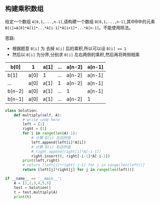 ## 构建乘积数组

给定一个数组 `A[0,1,...,n-1]`,请构建一个数组 `B[0,1,...,n-1]`,其中B中的元素 `B[i]=A[0]*A[1]*...*A[i-1]*A[i+1]*...*A[n-1]`。不能使用除法。



思路:

* 根据题意 `B[i]` 为 去掉 `A[i]` 后的乘积,所以可以设 `B[i] == 1`
* 然后以 `B[i]` 为分界,分别求 `B[i]` 左右两侧的乘积,然后再将两侧相乘

| b[0]   | 1    | a[1] | ...  | a[n-2] | a[n-1] |
| ------ | ---- | ---- | ---- | ------ | ------ |
| b[1]   | a[0] | 1    | ...  | a[n-2] | a[n-1] |
| ...    | a[0] | a[1] | 1    | a[n-2] | a[n-1] |
| b[n-2] | a[0] | a[1] | ...  | 1      | a[n-1] |
| b[n-1] | a[0] | a[1] | ...  | a[n-2] | 1      |







```python
class Solution:
    def multiply(self, A):
        # write code here
        left = [1]
        right = [1]
        for i in range(len(A)-1):
            # 计算 B[i] 左边的值
            left.append(left[i]*A[i])
            # 计算 B[i] 右边的值
            # right.append(right[i]*A[-i-1])
            right.insert(0, right[-i-1]*A[-i-1])
        print(left,right)
        # return [left[j]*right[-j-1] for j in range(len(left))]
        return [left[j]*right[j] for j in range(len(left))]

if __name__ == '__main__':
    A = [1,2,3,4,5,6]
    test = Solution()
    t = test.multiply(A)
    print(t)
```

